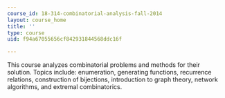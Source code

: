 ```yaml
---
course_id: 18-314-combinatorial-analysis-fall-2014
layout: course_home
title: ''
type: course
uid: f94a67055656cf842931844568ddc16f

---
```

This course analyzes combinatorial problems and methods for their solution. Topics include: enumeration, generating functions, recurrence relations, construction of bijections, introduction to graph theory, network algorithms, and extremal combinatorics.
